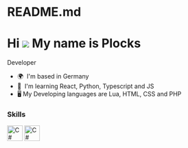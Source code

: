 # README.md

Hi ![](https://user-images.githubusercontent.com/18350557/176309783-0785949b-9127-417c-8b55-ab5a4333674e.gif) My name is Plocks
=============================================================================================================================
Developer

* 🌍  I'm based in Germany
* 🧠  I'm learning React, Python, Typescript and JS
* 🖥️ My Developing languages are Lua, HTML, CSS and PHP


### Skills

<p align="left">
<a href="https://www.lua.org/" target="_blank" rel="noreferrer"><img src="https://cdn.discordapp.com/attachments/1011582103273619456/1203096217660428318/lua.gif?ex=65cfd9aa&is=65bd64aa&hm=78d6dddfc20ca7971c79396c10ada6fa0ad2527a3216048a737319ce203a9ae8&" width="36" height="36" alt="C#" /></a>
<a href="https://wiki.selfhtml.org/wiki/HTML" target="_blank" rel="noreferrer"><img src="https://cdn.discordapp.com/attachments/1011582103273619456/1203097196871028766/html.png?ex=65cfda94&is=65bd6594&hm=6f8c83c7902a1117f9f3301ca116f7f618f8814389e18811ac7965b9b3533dc5&" width="36" height="36" alt="C#" /></a>
</p>
